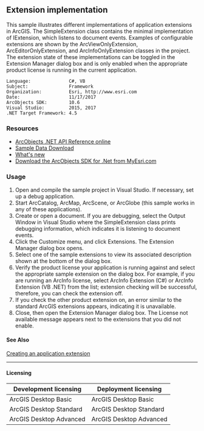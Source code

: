 ## Extension implementation

This sample illustrates different implementations of application extensions in ArcGIS. The SimpleExtension class contains the minimal implementation of IExtension, which listens to document events. Examples of configurable extensions are shown by the ArcViewOnlyExtension, ArcEditorOnlyExtension, and ArcInfoOnlyExtension classes in the project. The extension state of these implementations can be toggled in the Extension Manager dialog box and is only enabled when the appropriate product license is running in the current application.   


<!-- TODO: Fill this section below with metadata about this sample-->
```
Language:              C#, VB
Subject:               Framework
Organization:          Esri, http://www.esri.com
Date:                  11/17/2017
ArcObjects SDK:        10.6
Visual Studio:         2015, 2017
.NET Target Framework: 4.5
```

### Resources

* [ArcObjects .NET API Reference online](http://desktop.arcgis.com/en/arcobjects/latest/net/webframe.htm)  
* [Sample Data Download](../../releases)  
* [What's new](http://desktop.arcgis.com/en/arcobjects/latest/net/webframe.htm#91cabc68-2271-400a-8ff9-c7fb25108546.htm)  
* [Download the ArcObjects SDK for .Net from MyEsri.com](https://my.esri.com/)  

### Usage
1. Open and compile the sample project in Visual Studio. If necessary, set up a debug application.  
1. Start ArcCatalog, ArcMap, ArcScene, or ArcGlobe (this sample works in any of these applications).   
1. Create or open a document. If you are debugging, select the Output Window in Visual Studio where the SimpleExtension class prints debugging information, which indicates it is listening to document events.  
1. Click the Customize menu, and click Extensions. The Extension Manager dialog box opens.  
1. Select one of the sample extensions to view its associated description shown at the bottom of the dialog box.  
1. Verify the product license your application is running against and select the appropriate sample extension on the dialog box. For example, if you are running an ArcInfo license, select ArcInfo Extension (C#) or ArcInfo Extension (VB .NET) from the list; extension checking will be successful, therefore, you can check the extension off.  
1. If you check the other product extension on, an error similar to the standard ArcGIS extensions appears, indicating it is unavailable.  
1. Close, then open the Extension Manager dialog box. The License not available message appears next to the extensions that you did not enable.   







#### See Also  
[Creating an application extension](http://desktop.arcgis.com/search/?q=Creating%20an%20application%20extension&p=0&language=en&product=arcobjects-sdk-dotnet&version=&n=15&collection=help)  


---------------------------------

#### Licensing  
| Development licensing | Deployment licensing | 
| ------------- | ------------- | 
| ArcGIS Desktop Basic | ArcGIS Desktop Basic |  
| ArcGIS Desktop Standard | ArcGIS Desktop Standard |  
| ArcGIS Desktop Advanced | ArcGIS Desktop Advanced |  


